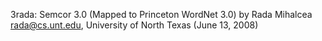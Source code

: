 3rada: Semcor 3.0 (Mapped to Princeton WordNet 3.0) by Rada Mihalcea <rada@cs.unt.edu>, University of North Texas (June 13, 2008)

